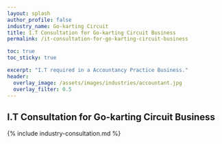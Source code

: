 ```yaml
---
layout: splash 
author_profile: false 
industry_name: Go-karting Circuit
title: I.T Consultation for Go-karting Circuit Business
permalink: /it-consultation-for-go-karting-circuit-business

toc: true
toc_sticky: true

excerpt: "I.T required in a Accountancy Practice Business."
header:
  overlay_image: /assets/images/industries/accountant.jpg
  overlay_filter: 0.5 
---
```


## I.T Consultation for Go-karting Circuit Business

{% include industry-consultation.md %}
